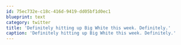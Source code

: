 ```yaml
---
id: 75ec732e-c18c-416d-9419-dd05bf1d0ec1
blueprint: text
category: twitter
title: 'Definitely hitting up Big White this week. Definitely.'
caption: 'Definitely hitting up Big White this week. Definitely.'
---
```

